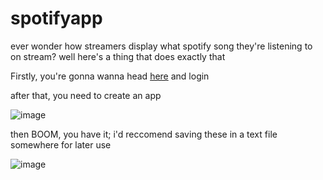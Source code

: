 # spotifyapp
ever wonder how streamers display what spotify song they're listening to on stream? well here's a thing that does exactly that

Firstly, you're gonna wanna head [here](https://developer.spotify.com/dashboard/login) and login

after that, you need to create an app


![image](https://user-images.githubusercontent.com/34391969/211055994-7b936aa3-633b-4536-b34f-8db3e699c9e8.png)


then BOOM, you have it; i'd reccomend saving these in a text file somewhere for later use


![image](https://user-images.githubusercontent.com/34391969/211056544-06f0ca76-e0d6-4b54-9108-b456e32f84c1.png)
